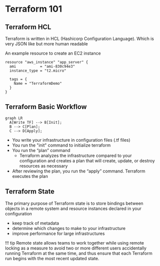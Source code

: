 # Terraform 101

## Terraform HCL

Terraform is written in HCL (Hashicorp Configuration Language). Which is very JSON like but more human readable

An example resource to create an EC2 instance

```hcl
resource "aws_instance" "app_server" {
  ami           = "ami-830c94e3"
  instance_type = "t2.micro"

  tags = {
    Name = "TerraformDemo"
  }
}
```

## Terraform Basic Workflow

``` mermaid
graph LR
  A[Write TF] --> B[Init];
  B --> C[Plan];
  C --> D[Apply];

```

- You write your infrastructure in configuration files (.tf files)
- You run the "init" command to initialize terraform
- You run the “plan” command
    - Terraform analyzes the infrastructure compared to your configuration and creates a plan that will create, update, or destroy resources as necessary
- After reviewing the plan, you run the “apply” command. Terraform executes the plan

## Terraform State

The primary purpose of Terraform state is to store bindings between objects in a remote system and resource instances declared in your configuration

- keep track of metadata
- determine which changes to make to your infrastructure
- improve performance for large infrastructures

!!! tip
    Remote state allows teams to work together while using remote locking as a measure to avoid two or more different users accidentally running Terraform at the same time, and thus ensure that each Terraform run begins with the most recent updated state.